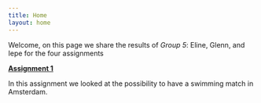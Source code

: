 ```yaml
---
title: Home
layout: home
---
```


Welcome, on this page we share the results of *Group 5*: Eline, Glenn, and Iepe for the four assignments

[**Assignment 1**]({{site.baseurl}}/assignment-1)

In this assignment we looked at the possibility to have a swimming match in Amsterdam.
